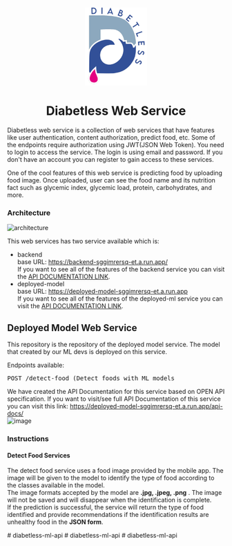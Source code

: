 <p align="center">
  <img src="https://github.com/Diabetless/.github/blob/main/assets/Diabetless%20Logo.png" alt="Konva logo" height="180" />
</p>

<h1 align="center">Diabetless Web Service</h1>

Diabetless web service is a collection of web services that have features like user authentication, content authorization, predict food, etc. Some of the endpoints require authorization using 
JWT(JSON Web Token). You need to login to access the service. The login is using email and password. If you don't have an account you can register to gain access to these services.

One of the cool features of this web service is predicting food by uploading food image. Once uploaded, user can see the food name and its nutrition fact such as glycemic index, glycemic load, protein,
carbohydrates, and more.

<h3>Architecture</h3>

![architecture](https://github.com/Diabetless/ML-Deployment/assets/101824833/e6ee50e0-5ba0-4b4b-8e1c-c4b3c8cc88d9)

This web services has two service available which is:
- backend
  <br/> base URL: https://backend-sggimrersq-et.a.run.app/
  <br/>If you want to see all of the features of the backend service you can visit the <a href="https://backend-sggimrersq-et.a.run.app/api-docs/">API DOCUMENTATION LINK</a>.
- deployed-model
  <br/> base URL: https://deployed-model-sggimrersq-et.a.run.app
  <br/>If you want to see all of the features of the deployed-ml service you can visit the <a href="https://deployed-model-sggimrersq-et.a.run.app/api-docs">API DOCUMENTATION LINK</a>.

<h2>Deployed Model Web Service</h2>

This repository is the repository of the deployed model service. The model that created by our ML devs is deployed on this service.

Endpoints available:
<pre>POST /detect-food (Detect foods with ML models</pre>

We have created the API Documentation for this service based on OPEN API specification. If you want to visit/see full API Documentation of this service you can visit this link: https://deployed-model-sggimrersq-et.a.run.app/api-docs/
<br/>
![image](https://github.com/Diabetless/ML-Deployment/assets/101824833/e5156c67-a9ef-4494-ae8c-f4de4f09107b)


<h3>Instructions</h3>
<h4>Detect Food Services</h4>
The detect food service uses a food image provided by the mobile app. The image will be given to the model to identify the type of food according to the classes available in the model. <br>
The image formats accepted by the model are <strong>.jpg, .jpeg, .png</strong> . The image will not be saved and will disappear when the identification is complete. <br>
If the prediction is successful, the service will return the type of food identified and provide recommendations if the identification results are unhealthy food in the <strong>JSON form</strong>.

#   d i a b e t l e s s - m l - a p i 
 
 #   d i a b e t l e s s - m l - a p i 
 
 #   d i a b e t l e s s - m l - a p i 
 
 